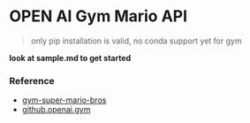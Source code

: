 # OPEN AI Gym Mario API
> only pip installation is valid, no conda support yet for gym

<b> look at sample.md to get started </b>

### Reference
- [gym-super-mario-bros](https://pypi.org/project/gym-super-mario-bros/)
- [github.openai.gym](https://github.com/openai/gym)